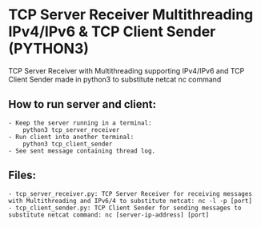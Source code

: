# TCP Server Receiver Multithreading IPv4/IPv6 & TCP Client Sender (PYTHON3)

TCP Server Receiver with Multithreading supporting IPv4/IPv6 and TCP Client Sender made in python3 to substitute netcat nc command

## How to run server and client:

	- Keep the server running in a terminal:
		python3 tcp_server_receiver
	- Run client into another terminal:
		python3 tcp_client_sender
	- See sent message containing thread log.

## Files:

	- tcp_server_receiver.py: TCP Server Receiver for receiving messages with Multithreading and IPv6/4 to substitute netcat: nc -l -p [port]
	- tcp_client_sender.py: TCP Client Sender for sending messages to substitute netcat command: nc [server-ip-address] [port]
